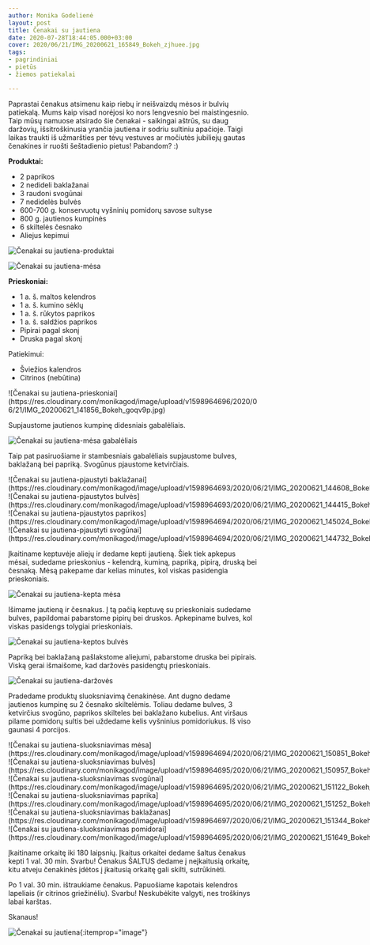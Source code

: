 ```yaml
---
author: Monika Godelienė
layout: post
title: Čenakai su jautiena
date: 2020-07-28T18:44:05.000+03:00
cover: 2020/06/21/IMG_20200621_165849_Bokeh_zjhuee.jpg
tags:
- pagrindiniai
- pietūs
- žiemos patiekalai

---
```

Paprastai čenakus atsimenu kaip riebų ir neišvaizdų mėsos ir bulvių patiekalą. Mums kaip visad norėjosi ko nors lengvesnio bei maistingesnio. Taip mūsų namuose atsirado šie čenakai - saikingai aštrūs, su daug daržovių, išsitroškinusia yrančia jautiena ir sodriu sultiniu apačioje. Taigi laikas traukti iš užmaršties per tėvų vestuves ar močiutės jubiliejų gautas čenakines ir ruošti šeštadienio pietus! Pabandom? :)

**Produktai:**

* <span itemprop="recipeIngredient">2 paprikos</span>
* <span itemprop="recipeIngredient">2 nedideli baklažanai</span>
* <span itemprop="recipeIngredient">3 raudoni svogūnai</span>
* <span itemprop="recipeIngredient">7 nedidelės bulvės</span>
* <span itemprop="recipeIngredient">600-700 g. konservuotų vyšninių pomidorų savose sultyse</span>
* <span itemprop="recipeIngredient">800 g. jautienos kumpinės</span>
* <span itemprop="recipeIngredient">6 skiltelės česnako</span>
* <span itemprop="recipeIngredient">Aliejus kepimui</span>

![Čenakai su jautiena-produktai](https://res.cloudinary.com/monikagod/image/upload/v1598964696/2020/06/21/IMG_20200621_141124_Bokeh_x2jk3o.jpg)  

![Čenakai su jautiena-mėsa](https://res.cloudinary.com/monikagod/image/upload/v1598964696/2020/06/21/IMG_20200621_142126_Bokeh_lmdb1m.jpg)

**Prieskoniai:**

* <span itemprop="recipeIngredient">1 a. š. maltos kelendros</span>
* <span itemprop="recipeIngredient">1 a. š. kumino sėklų</span>
* <span itemprop="recipeIngredient">1 a. š. rūkytos paprikos</span>
* <span itemprop="recipeIngredient">1 a. š. saldžios paprikos</span>
* <span itemprop="recipeIngredient">Pipirai pagal skonį</span>
* <span itemprop="recipeIngredient">Druska pagal skonį</span>

Patiekimui:

* <span itemprop="recipeIngredient">Šviežios kalendros</span>
* <span itemprop="recipeIngredient">Citrinos (nebūtina)</span>

<div itemprop="recipeInstructions" markdown="1">
![Čenakai su jautiena-prieskoniai](https://res.cloudinary.com/monikagod/image/upload/v1598964696/2020/06/21/IMG_20200621_141856_Bokeh_goqv9p.jpg)

Supjaustome jautienos kumpinę didesniais gabalėliais.

![Čenakai su jautiena-mėsa gabalėliais](https://res.cloudinary.com/monikagod/image/upload/v1598964694/2020/06/21/IMG_20200621_144010_Bokeh_gvuyti.jpg)

Taip pat pasiruošiame ir stambesniais gabalėliais supjaustome bulves, baklažaną bei papriką. Svogūnus pjaustome ketvirčiais.

<div class="row">
<div class="six columns" markdown="1">
![Čenakai su jautiena-pjaustyti baklažanai](https://res.cloudinary.com/monikagod/image/upload/v1598964693/2020/06/21/IMG_20200621_144608_Bokeh_gjemrw.jpg)
</div>
<div class="six columns" markdown="1">
![Čenakai su jautiena-pjaustytos bulvės](https://res.cloudinary.com/monikagod/image/upload/v1598964693/2020/06/21/IMG_20200621_144415_Bokeh_rcm3yb.jpg)
</div>
</div>

<div class="row">
<div class="six columns" markdown="1">
![Čenakai su jautiena-pjaustytos paprikos](https://res.cloudinary.com/monikagod/image/upload/v1598964694/2020/06/21/IMG_20200621_145024_Bokeh_l7avwf.jpg)
</div>
<div class="six columns" markdown="1">
![Čenakai su jautiena-pjaustyti svogūnai](https://res.cloudinary.com/monikagod/image/upload/v1598964694/2020/06/21/IMG_20200621_144732_Bokeh_jh4j6s.jpg)
</div>
</div>

Įkaitiname keptuvėje aliejų ir dedame kepti jautieną. Šiek tiek apkepus mėsai, sudedame prieskonius - kelendrą, kuminą, papriką, pipirą, druską bei česnaką. Mėsą pakepame dar kelias minutes, kol viskas pasidengia prieskoniais.

![Čenakai su jautiena-kepta mėsa](https://res.cloudinary.com/monikagod/image/upload/v1598964694/2020/06/21/IMG_20200621_150020_Bokeh_iwpwli.jpg)

Išimame jautieną ir česnakus. Į tą pačią keptuvę su prieskoniais sudedame bulves, papildomai pabarstome pipirų bei druskos. Apkepiname bulves, kol viskas pasidengs tolygiai prieskoniais.

![Čenakai su jautiena-keptos bulvės](https://res.cloudinary.com/monikagod/image/upload/v1598964694/2020/06/21/IMG_20200621_150510_Bokeh_mpzvnb.jpg)

Papriką bei baklažaną pašlakstome aliejumi, pabarstome druska bei pipirais. Viską gerai išmaišome, kad daržovės pasidengtų prieskoniais.

![Čenakai su jautiena-daržovės](https://res.cloudinary.com/monikagod/image/upload/v1598964694/2020/06/21/IMG_20200621_145635_Bokeh_fvkhps.jpg)

Pradedame produktų sluoksniavimą čenakinėse. Ant dugno dedame jautienos kumpinę su 2 česnako skiltelėmis. Toliau dedame bulves, 3 ketvirčius svogūno, paprikos skilteles bei baklažano kubelius. Ant viršaus pilame pomidorų sultis bei uždedame kelis vyšninius pomidoriukus. Iš viso gaunasi 4 porcijos.

<div class="row">
<div class="six columns" markdown="1">
![Čenakai su jautiena-sluoksniavimas mėsa](https://res.cloudinary.com/monikagod/image/upload/v1598964694/2020/06/21/IMG_20200621_150851_Bokeh_f0emzu.jpg)
</div>
<div class="six columns" markdown="1">
![Čenakai su jautiena-sluoksniavimas bulvės](https://res.cloudinary.com/monikagod/image/upload/v1598964695/2020/06/21/IMG_20200621_150957_Bokeh_vk9xrr.jpg)
</div>
</div>

<div class="row">
<div class="six columns" markdown="1">
![Čenakai su jautiena-sluoksniavimas svogūnai](https://res.cloudinary.com/monikagod/image/upload/v1598964695/2020/06/21/IMG_20200621_151122_Bokeh_kiybs7.jpg)
</div>
<div class="six columns" markdown="1">
![Čenakai su jautiena-sluoksniavimas paprika](https://res.cloudinary.com/monikagod/image/upload/v1598964695/2020/06/21/IMG_20200621_151252_Bokeh_hixelw.jpg)
</div>
</div>

<div class="row">
<div class="six columns" markdown="1">
![Čenakai su jautiena-sluoksniavimas baklažanas](https://res.cloudinary.com/monikagod/image/upload/v1598964697/2020/06/21/IMG_20200621_151344_Bokeh_hfya9m.jpg)  
</div>
<div class="six columns" markdown="1">
![Čenakai su jautiena-sluoksniavimas pomidorai](https://res.cloudinary.com/monikagod/image/upload/v1598964695/2020/06/21/IMG_20200621_151649_Bokeh_sun9fk.jpg)
</div>
</div>

Įkaitiname orkaitę iki 180 laipsnių. Įkaitus orkaitei dedame šaltus čenakus kepti 1 val. 30 min. Svarbu! Čenakus ŠALTUS dedame į neįkaitusią orkaitę, kitu atveju čenakinės įdėtos į įkaitusią orkaitę gali skilti, sutrūkinėti.

Po 1 val. 30 min. ištraukiame čenakus. Papuošiame kapotais kelendros lapeliais (ir citrinos griežinėliu). Svarbu! Neskubėkite valgyti, nes troškinys labai karštas.
</div>

Skanaus!

![Čenakai su jautiena](https://res.cloudinary.com/monikagod/image/upload/v1598964695/2020/06/21/IMG_20200621_165849_Bokeh_zjhuee.jpg){:itemprop="image"}
